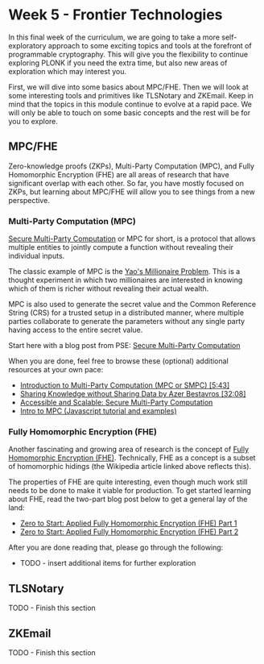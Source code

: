 # Week 5 - Frontier Technologies

In this final week of the curriculum, we are going to take a more self-exploratory approach to some exciting topics and tools at the forefront of programmable cryptography. This will give you the flexibility to continue exploring PLONK if you need the extra time, but also new areas of exploration which may interest you.

First, we will dive into some basics about MPC/FHE. Then we will look at some interesting tools and primitives like TLSNotary and ZKEmail. Keep in mind that the topics in this module continue to evolve at a rapid pace. We will only be able to touch on some basic concepts and the rest will be for you to explore.

## MPC/FHE

Zero-knowledge proofs (ZKPs), Multi-Party Computation (MPC), and Fully Homomorphic Encryption (FHE) are all areas of research that have significant overlap with each other. So far, you have mostly focused on ZKPs, but learning about MPC/FHE will allow you to see things from a new perspective.

### Multi-Party Computation (MPC)

[Secure Multi-Party Computation](https://en.wikipedia.org/wiki/Secure_multi-party_computation) or MPC for short, is a protocol that allows multiple entities to jointly compute a function without revealing their individual inputs.

The classic example of MPC is the [Yao's Millionaire Problem](https://en.wikipedia.org/wiki/Yao%27s_Millionaires%27_problem). This is a thought experiment in which two millionaires are interested in knowing which of them is richer without revealing their actual wealth.

MPC is also used to generate the secret value and the Common Reference String (CRS) for a trusted setup in a distributed manner, where multiple parties collaborate to generate the parameters without any single party having access to the entire secret value.

Start here with a blog post from PSE: [Secure Multi-Party Computation](https://mirror.xyz/privacy-scaling-explorations.eth/v_KNOV_NwQwKV0tb81uBS4m-rbs-qJGvCx7WvwP4sDg)

When you are done, feel free to browse these (optional) additional resources at your own pace:

- [Introduction to Multi-Party Computation (MPC or SMPC) [5:43]](https://www.youtube.com/watch?v=90jcXCHsBF0)
- [Sharing Knowledge without Sharing Data by Azer Bestavros [32:08]](https://www.youtube.com/watch?v=P2MmO458xu4)
- [Accessible and Scalable: Secure Multi-Party Computation](https://multiparty.org/)
- [Intro to MPC (Javascript tutorial and examples)](https://github.com/multiparty/jiff/blob/master/tutorials/0-intro-to-mpc.md)

### Fully Homomorphic Encryption (FHE)

Another fascinating and growing area of research is the concept of [Fully Homomorphic Encryption (FHE)](https://en.wikipedia.org/wiki/Homomorphic_encryption#Fully_homomorphic_encryption). Technically, FHE as a concept is a subset of homomorphic hidings (the Wikipedia article linked above reflects this).

The properties of FHE are quite interesting, even though much work still needs to be done to make it viable for production. To get started learning about FHE, read the two-part blog post below to get a general lay of the land:

- [Zero to Start: Applied Fully Homomorphic Encryption (FHE) Part 1](https://mirror.xyz/privacy-scaling-explorations.eth/D8UHFW1t48x2liWb5wuP6LDdCRbgUH_8vOFvA0tNDJA)
- [Zero to Start: Applied Fully Homomorphic Encryption (FHE) Part 2](https://mirror.xyz/privacy-scaling-explorations.eth/wQZqa9acMdGS7LTXmKX-fR05VHfkgFf9Wrjso7XxDzs)

After you are done reading that, please go through the following:

- TODO - insert additional items for further exploration

## TLSNotary

TODO - Finish this section

## ZKEmail

TODO - Finish this section